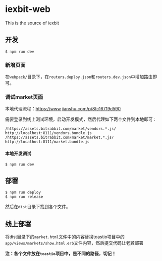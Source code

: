 # iexbit-web
This is the source of iexbit

## 开发

```shell
$ npm run dev
```

### 新增页面

在`webpack/`目录下，在`routers.deploy.json`和`routers.dev.json`中增加路由即可。

### 调试market页面

本地代理流程：https://www.jianshu.com/p/8fc16719d590

需要登录到线上测试环境，启动开发模式，然后代理如下两个文件到本地即可：

```shell
/https://assets.bitrabbit.com/market/vendors.*.js/ http://localhost:8111/vendors.bundle.js
/https://assets.bitrabbit.com/market/market.*.js/ http://localhost:8111/market.bundle.js
```
#### 本地开发调试
```
$ npm run dev
```

## 部署

```shell
$ npm run deploy
$ npm run release
```

然后在`dist`目录下找到各个文件。

## 线上部署

将dist目录下的`market.html`文件中的内容替换toastio项目中的`app/views/markets/show.html.erb`文件内容，然后提交代码让老龚部署

**注：各个文件放在`toastio`项目中，是不同的路径，切记！**


